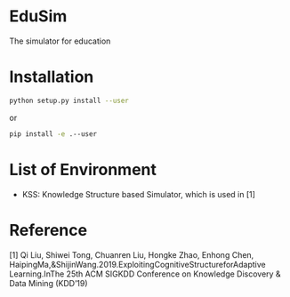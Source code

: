 # EduSim
The simulator for education

# Installation
```bash
python setup.py install --user
```
or
```bash
pip install -e .--user
```


# List of Environment

* KSS: Knowledge Structure based Simulator, which is used in [1] 

# Reference
[1] Qi Liu, Shiwei Tong, Chuanren Liu, Hongke Zhao, Enhong Chen, HaipingMa,&ShijinWang.2019.ExploitingCognitiveStructureforAdaptive Learning.InThe 25th ACM SIGKDD Conference on Knowledge Discovery & Data Mining (KDD’19)
